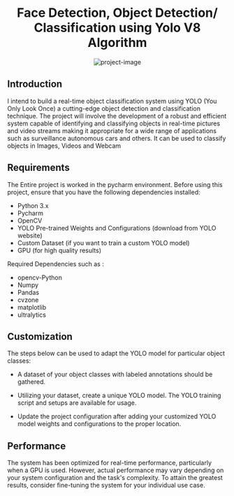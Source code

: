 <h1 align="center" id="title">Face Detection, Object Detection/ Classification using Yolo V8 Algorithm</h1>

<p align="center"><img src="https://aigeekprogrammer.com/wp-content/uploads/2021/06/YOLO.jpg" alt="project-image"></p>

## Introduction
<p id="description">I intend to build a real-time object classification system using YOLO (You Only Look Once) a cutting-edge object detection and classification technique. The project will involve the development of a robust and efficient system capable of identifying and classifying objects in real-time pictures and video streams making it appropriate for a wide range of applications such as surveillance autonomous cars and others. It can be used to classify objects in Images, Videos and Webcam</p>

## Requirements
The Entire project is worked in the pycharm environment. Before using this project, ensure that you have the following dependencies installed:

- Python 3.x
- Pycharm
- OpenCV
- YOLO Pre-trained Weights and Configurations (download from YOLO website)
- Custom Dataset (if you want to train a custom YOLO model)
- GPU (for high quality results)

Required Dependencies such as : 
* opencv-Python
* Numpy
* Pandas
* cvzone
* matplotlib
* ultralytics

## Customization
The steps below can be used to adapt the YOLO model for particular object classes:

- A dataset of your object classes with labeled annotations should be gathered.

- Utilizing your dataset, create a unique YOLO model. The YOLO training script and setups are available for usage.

- Update the project configuration after adding your customized YOLO model weights and configurations to the proper location.

## Performance
The system has been optimized for real-time performance, particularly when a GPU is used. However, actual performance may vary depending on your system configuration and the task's complexity. To attain the greatest results, consider fine-tuning the system for your individual use case.
